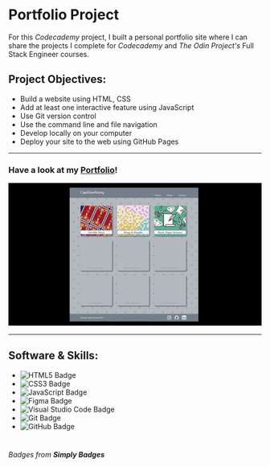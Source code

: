 # Portfolio Project

For this *Codecademy* project, I built a personal portfolio site where I can share the projects I complete for *Codecademy* and *The Odin Project's* Full Stack Engineer courses. 

## Project Objectives:
* Build a website using HTML, CSS
* Add at least one interactive feature using JavaScript
* Use Git version control
* Use the command line and file navigation
* Develop locally on your computer
* Deploy your site to the web using GitHub Pages

---

### Have a look at my [Portfolio]()!

![Home Page](./images/hoverLoop.gif)



---
## Software & Skills:

* ![HTML5 Badge](https://img.shields.io/badge/HTML5-E34F26?logo=html5&logoColor=fff&style=flat)
* ![CSS3 Badge](https://img.shields.io/badge/CSS3-1572B6?logo=css3&logoColor=fff&style=flat)
* ![JavaScript Badge](https://img.shields.io/badge/JavaScript-F7DF1E?logo=javascript&logoColor=000&style=flat)
* ![Figma Badge](https://img.shields.io/badge/Figma-F24E1E?logo=figma&logoColor=fff&style=flat)
* ![Visual Studio Code Badge](https://img.shields.io/badge/Visual%20Studio%20Code-007ACC?logo=visualstudiocode&logoColor=fff&style=flat)
* ![Git Badge](https://img.shields.io/badge/Git-F05032?logo=git&logoColor=fff&style=flat)
* ![GitHub Badge](https://img.shields.io/badge/GitHub-181717?logo=github&logoColor=fff&style=flat)


#



###### Badges from **Simply Badges** 

